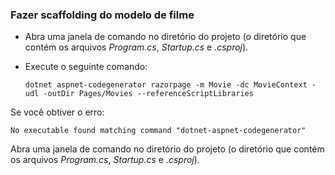 <a name="scaffold"></a>
### <a name="scaffold-the-movie-model"></a>Fazer scaffolding do modelo de filme

* Abra uma janela de comando no diretório do projeto (o diretório que contém os arquivos *Program.cs*, *Startup.cs* e *.csproj*).
* Execute o seguinte comando:

  ```console
  dotnet aspnet-codegenerator razorpage -m Movie -dc MovieContext -udl -outDir Pages/Movies --referenceScriptLibraries
  ```
  
Se você obtiver o erro:
  ```
No executable found matching command "dotnet-aspnet-codegenerator"
  ```

Abra uma janela de comando no diretório do projeto (o diretório que contém os arquivos *Program.cs*, *Startup.cs* e *.csproj*).